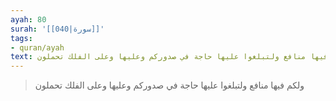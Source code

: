 ```yaml
---
ayah: 80
surah: '[[040|سورة]]'
tags:
- quran/ayah
text: ولكم فيها منافع ولتبلغوا عليها حاجة في صدوركم وعليها وعلى الفلك تحملون
---
```

> ولكم فيها منافع ولتبلغوا عليها حاجة في صدوركم وعليها وعلى الفلك تحملون
